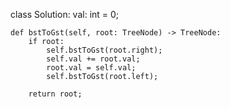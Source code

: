 
class Solution:
    val: int = 0;
    
    def bstToGst(self, root: TreeNode) -> TreeNode:
        if root:
            self.bstToGst(root.right);
            self.val += root.val;
            root.val = self.val;
            self.bstToGst(root.left);
            
        return root;
